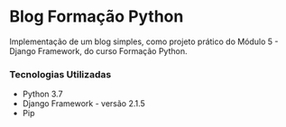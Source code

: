 # Blog Formação Python

Implementação de um blog simples, como projeto prático do Módulo 5 - Django Framework, do curso Formação Python.

### Tecnologias Utilizadas
- Python 3.7
- Django Framework - versão 2.1.5
- Pip

